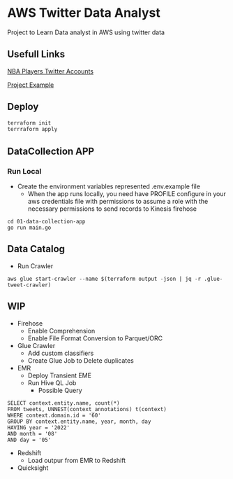 # AWS Twitter Data Analyst
Project to Learn Data analyst in AWS using twitter data

## Usefull Links

[NBA Players Twitter Accounts](https://www.basketball-reference.com/friv/twitter.html)

[Project Example](https://medium.com/fernando-pereiro/analyzing-twitter-on-real-time-with-aws-big-data-and-machine-learning-services-1fa888f962cf)


## Deploy

```bash
terraform init
terrraform apply
```

## DataCollection APP

### Run Local

* Create the environment variables represented .env.example file
  * When the app runs locally, you need have PROFILE configure in your aws credentials file with permissions to assume a role with the necessary permissions to send records to Kinesis firehose

```shell
cd 01-data-collection-app
go run main.go
```

## Data Catalog

* Run Crawler

```shell
aws glue start-crawler --name $(terraform output -json | jq -r .glue-tweet-crawler)
```

## WIP

* Firehose
  * Enable Comprehension 
  * Enable File Format Conversion to Parquet/ORC
* Glue Crawler
  * Add custom classifiers
  * Create Glue Job to Delete duplicates
* EMR 
  * Deploy Transient EME
  * Run Hive QL Job
    * Possible Query

```hiveql
SELECT context.entity.name, count(*)
FROM tweets, UNNEST(context_annotations) t(context)
WHERE context.domain.id = '60'
GROUP BY context.entity.name, year, month, day
HAVING year = '2022'
AND month = '08'
AND day = '05'
```

* Redshift
  * Load outpur from EMR to Redshift
* Quicksight